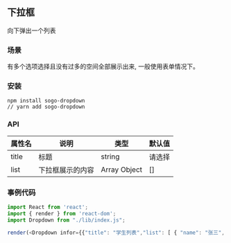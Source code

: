 ## 下拉框
向下弹出一个列表

### 场景
有多个选项选择且没有过多的空间全部展示出来, 一般使用表单情况下。

### 安装
```
npm install sogo-dropdown
// yarn add sogo-dropdown
```

### API
| 属性名 | 说明 | 类型 | 默认值 |
| ------| ------ | ------ | ----- |
|title| 标题 |string|请选择|
|list|下拉框展示的内容|Array Object|[]|

### 事例代码
```js
import React from 'react';
import { render } from 'react-dom';
import Dropdown from "./lib/index.js";

render(<Dropdown infor={{"title": "学生列表","list": [ { "name": "张三", "value": 1 },{ "name": "李四", "value": 2 },{ "name": "王五", "value": 3 }]}}/>, document.getElementById('root'));
```